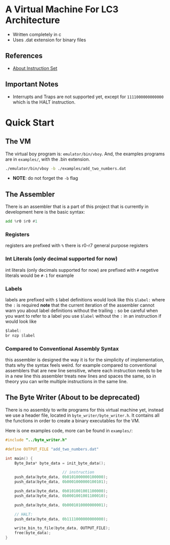 
# A Virtual Machine For LC3 Architecture
- Written completely in c
- Uses .dat extension for binary files

## References
- [About Instruction Set](https://www.cs.colostate.edu/~cs270/.Fall18/resources/PattPatelAppA.pdf)

## Important Notes
- Interrupts and Traps are not supported yet, except for `1111000000000000` which is the HALT instruction.

# Quick Start

## The VM
The virtual boy program is: `emulator/bin/vboy`.
And, the examples programs are in `examples/`, with the .bin extension.

```bash
./emulator/bin/vboy -b ./examples/add_two_numbers.dat
```
* __NOTE__: do not forget the `-b` flag

## The Assembler
There is an assembler that is a part of this project that is currently in development
here is the basic syntax:
```asm
add %r0 $r0 #1
```

### Registers
registers are prefixed with `%`
there is r0-r7 general purpose registers

### Int Literals (only decimal supported for now)
int literals (only decimals supported for now) are prefixed with `#`
negetive literals would be `#-1` for example

### Labels
labels are prefixed with `$`
label definitions would look like this `$label:` where the `:` is required
__note__ that the current iteration of the assembler cannot warn you about label definitions without the trailing `:` so be careful
when you want to refer to a label you use `$label` without the `:` in an instruction if would look like
```asm
$label:
br nzp $label
```

### Compared to Conventional Assembly Syntax
this assembler is designed the way it is for the simplicity of implementation, thats why the syntax feels weird.
for example compared to conventional assemblers that are new line sensitive, where each instruction needs to be in a new line
this assembler treats new lines and spaces the same, so in theory you can write multiple instructions in the same line.

## The Byte Writer (__About to be deprecated__)
There is no assembly to write programs for this virtual machine yet,
instead we use a header file, located in `byte_writer/byte_writer.h`.
It contains all the functions in order to create a binary executables for the VM.

Here is one examples code, more can be found in `examples/`:
```c
#include "../byte_writer.h"

#define OUTPUT_FILE "add_two_numbers.dat"

int main() {
    Byte_Data* byte_data = init_byte_data(); 

                         // instruction
    push_data(byte_data, 0b0101000000100000);
    push_data(byte_data, 0b0001000000100101);

    push_data(byte_data, 0b0101001001100000);
    push_data(byte_data, 0b0001001001100010);

    push_data(byte_data, 0b0001010000000001);

    // HALT:
    push_data(byte_data, 0b1111000000000000); 

    write_bin_to_file(byte_data, OUTPUT_FILE);
    free(byte_data);
}
```
